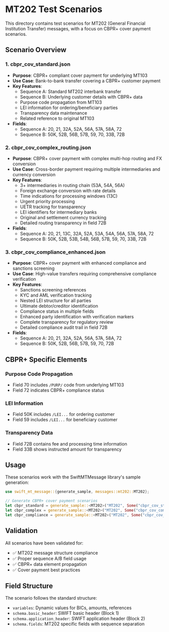 # MT202 Test Scenarios

This directory contains test scenarios for MT202 (General Financial Institution Transfer) messages, with a focus on CBPR+ cover payment scenarios.

## Scenario Overview

### 1. **cbpr_cov_standard.json**
- **Purpose**: CBPR+ compliant cover payment for underlying MT103
- **Use Case**: Bank-to-bank transfer covering a CBPR+ customer payment
- **Key Features**:
  - Sequence A: Standard MT202 interbank transfer
  - Sequence B: Underlying customer details with CBPR+ data
  - Purpose code propagation from MT103
  - LEI information for ordering/beneficiary parties
  - Transparency data maintenance
  - Related reference to original MT103
- **Fields**: 
  - Sequence A: 20, 21, 32A, 52A, 56A, 57A, 58A, 72
  - Sequence B: 50K, 52B, 56B, 57B, 59, 70, 33B, 72B

### 2. **cbpr_cov_complex_routing.json**
- **Purpose**: CBPR+ cover payment with complex multi-hop routing and FX conversion
- **Use Case**: Cross-border payment requiring multiple intermediaries and currency conversion
- **Key Features**:
  - 3+ intermediaries in routing chain (53A, 54A, 56A)
  - Foreign exchange conversion with rate details
  - Time indications for processing windows (13C)
  - Urgent priority processing
  - UETR tracking for transparency
  - LEI identifiers for intermediary banks
  - Original and settlement currency tracking
  - Detailed routing transparency in field 72B
- **Fields**: 
  - Sequence A: 20, 21, 13C, 32A, 52A, 53A, 54A, 56A, 57A, 58A, 72
  - Sequence B: 50K, 52B, 53B, 54B, 56B, 57B, 59, 70, 33B, 72B

### 3. **cbpr_cov_compliance_enhanced.json**
- **Purpose**: CBPR+ cover payment with enhanced compliance and sanctions screening
- **Use Case**: High-value transfers requiring comprehensive compliance verification
- **Key Features**:
  - Sanctions screening references
  - KYC and AML verification tracking
  - Nested LEI structure for all parties
  - Ultimate debtor/creditor identification
  - Compliance status in multiple fields
  - Enhanced party identification with verification markers
  - Complete transparency for regulatory review
  - Detailed compliance audit trail in field 72B
- **Fields**: 
  - Sequence A: 20, 21, 32A, 52A, 56A, 57A, 58A, 72
  - Sequence B: 50K, 52B, 56B, 57B, 59, 70, 72B

## CBPR+ Specific Elements

### Purpose Code Propagation
- Field 70 includes `/PURP/` code from underlying MT103
- Field 72 indicates CBPR+ compliance status

### LEI Information
- Field 50K includes `/LEI...` for ordering customer
- Field 59 includes `/LEI...` for beneficiary customer

### Transparency Data
- Field 72B contains fee and processing time information
- Field 33B shows instructed amount for transparency

## Usage

These scenarios work with the SwiftMTMessage library's sample generation:

```rust
use swift_mt_message::{generate_sample, messages::mt202::MT202};

// Generate CBPR+ cover payment scenarios
let cbpr_standard = generate_sample::<MT202>("MT202", Some("cbpr_cov_standard"))?;
let cbpr_complex = generate_sample::<MT202>("MT202", Some("cbpr_cov_complex_routing"))?;
let cbpr_compliance = generate_sample::<MT202>("MT202", Some("cbpr_cov_compliance_enhanced"))?;
```

## Validation

All scenarios have been validated for:
- ✅ MT202 message structure compliance
- ✅ Proper sequence A/B field usage
- ✅ CBPR+ data element propagation
- ✅ Cover payment best practices

## Field Structure

The scenario follows the standard structure:
- `variables`: Dynamic values for BICs, amounts, references
- `schema.basic_header`: SWIFT basic header (Block 1)
- `schema.application_header`: SWIFT application header (Block 2)
- `schema.fields`: MT202 specific fields with sequence separation